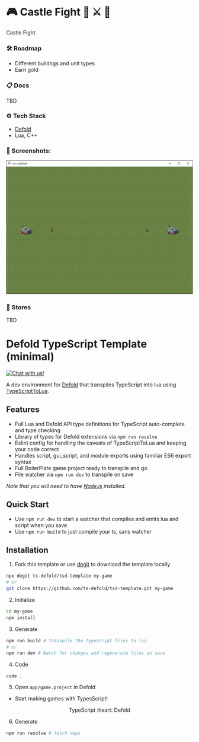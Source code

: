 # 🎮 Castle Fight 🏰 ⚔️ 🏰

Castle Fight

### 🛠 Roadmap

+ Different buildngs and unit types
+ Earn gold

### 📋 Docs 

TBD

### ⚙️ Tech Stack

+ [Defold](https://defold.com/)
+ Lua, C++

### 📸 Screenshots:

![screenshot 1](docs/Screenshot1.png "Screenshot 1")

### 📱 Stores

TBD

# Defold TypeScript Template (minimal)

<a href="https://discord.gg/eukcq5m"><img alt="Chat with us!" src="https://img.shields.io/discord/766898804896038942.svg?colorB=7581dc&logo=discord&logoColor=white"></a>

A dev environment for [Defold](https://defold.com/) that transpiles TypeScript into lua using [TypeScriptToLua](https://github.com/TypeScriptToLua/TypeScriptToLua).

## Features

- Full Lua and Defold API type definitions for TypeScript auto-complete and type checking
- Library of types for Defold extensions via `npm run resolve`
- Eslint config for handling the caveats of TypeScriptToLua and keeping your code correct
- Handles script, gui_script, and module exports using familiar ES6 export syntax
- Full BoilerPlate game project ready to transpile and go
- File watcher via `npm run dev` to transpile on save

_Note that you will need to have [Node.js](https://nodejs.org) installed._

## Quick Start

- Use `npm run dev` to start a watcher that compiles and emits lua and script when you save
- Use `npm run build` to just compile your ts, sans watcher

## Installation

1. Fork this template or use [degit](https://www.npmjs.com/package/degit) to download the template locally

```bash
npx degit ts-defold/tsd-template my-game
# or
git clone https://github.com/ts-defold/tsd-template.git my-game
```

2. Initialize

```bash
cd my-game
npm install
```

3. Generate

```bash
npm run build # Transpile the TypeScript files to lua
# or
npm run dev # Watch for changes and regenerate files on save
```

4. Code

```
code .
```

5. Open `app/game.project` in Defold

- Start making games with TypesScript!

<p align="center" class="h4">
  TypeScript :heart: Defold
</p>

6. Generate

```bash
npm run resolve # fetch deps
```